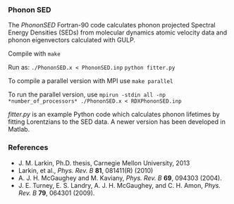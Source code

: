 ### Phonon SED
The *PhononSED* Fortran-90 code calculates phonon projected Spectral Energy Densities (SEDs) from molecular dynamics atomic velocity data and phonon eigenvectors calculated with GULP.

Compile with
`make`

Run as:
`./PhononSED.x < PhononSED.inp`
`python fitter.py`

To compile a parallel version with MPI use
`make parallel`

To run the parallel version, use
`mpirun -stdin all -np *number_of_processors* ./PhononSED.x < RDXPhononSED.inp`

*fitter.py* is an example Python code which calculates phonon lifetimes by fitting Lorentzians to the SED data. A newer version has been developed in Matlab.


### References
* J. M. Larkin, Ph.D. thesis, Carnegie Mellon University, 2013
* Larkin, et al., *Phys. Rev. B* **81**, 081411(R) (2010)
* A. J. H. McGaughey and M. Kaviany, *Phys. Rev. B* **69**, 094303 (2004).
* J. E. Turney, E. S. Landry, A. J. H. McGaughey, and C. H. Amon, *Phys. Rev. B* **79**, 064301 (2009).
